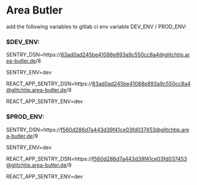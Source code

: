 # Area Butler

add the following variables to gitlab ci env variable DEV_ENV / PROD_ENV:

### $DEV_ENV:
SENTRY_DSN=https://83ad0ad245be41088e893a9c550cc8a4@glitchtip.area-butler.de/8

SENTRY_ENV=dev

REACT_APP_SENTRY_DSN=https://83ad0ad245be41088e893a9c550cc8a4@glitchtip.area-butler.de/8

REACT_APP_SENTRY_ENV=dev

### $PROD_ENV:
SENTRY_DSN=https://f560d286d7a443d39f41ce03fd037453@glitchtip.area-butler.de/9

SENTRY_ENV=dev

REACT_APP_SENTRY_DSN=https://f560d286d7a443d39f41ce03fd037453@glitchtip.area-butler.de/9

REACT_APP_SENTRY_ENV=dev
